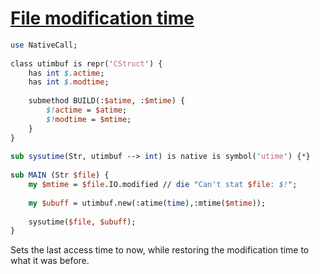 [1]: http://rosettacode.org/wiki/File_modification_time

# [File modification time][1]

```perl
use NativeCall;
 
class utimbuf is repr('CStruct') {
    has int $.actime;
    has int $.modtime;
 
    submethod BUILD(:$atime, :$mtime) {
        $!actime = $atime;
        $!modtime = $mtime;
    }
}
 
sub sysutime(Str, utimbuf --> int) is native is symbol('utime') {*}
 
sub MAIN (Str $file) {
    my $mtime = $file.IO.modified // die "Can't stat $file: $!";
 
    my $ubuff = utimbuf.new(:atime(time),:mtime($mtime));
 
    sysutime($file, $ubuff);
}
```


Sets the last access time to now,
while restoring the modification time to what it was before.